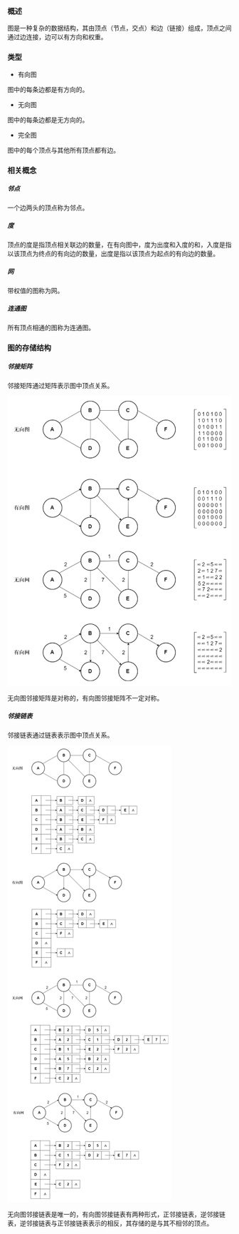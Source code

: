 ### 概述

图是一种复杂的数据结构，其由顶点（节点，交点）和边（链接）组成，顶点之间通过边连接，边可以有方向和权重。

### 类型

* 有向图

图中的每条边都是有方向的。

* 无向图

图中的每条边都是无方向的。

* 完全图

图中的每个顶点与其他所有顶点都有边。

### 相关概念

##### 邻点

一个边两头的顶点称为邻点。

##### 度

顶点的度是指顶点相关联边的数量，在有向图中，度为出度和入度的和，入度是指以该顶点为终点的有向边的数量，出度是指以该顶点为起点的有向边的数量。

##### 网

带权值的图称为网。

##### 连通图

所有顶点相通的图称为连通图。

### 图的存储结构

##### 邻接矩阵

邻接矩阵通过矩阵表示图中顶点关系。

<img src="./image/邻接矩阵.png" alt="邻接矩阵"/>

无向图邻接矩阵是对称的，有向图邻接矩阵不一定对称。

##### 邻接链表

邻接链表通过链表表示图中顶点关系。

<img src="./image/邻接链表.png" alt="邻接链表"/>

无向图邻接链表是唯一的，有向图邻接链表有两种形式，正邻接链表，逆邻接链表，逆邻接链表与正邻接链表表示的相反，其存储的是与其不相邻的顶点。